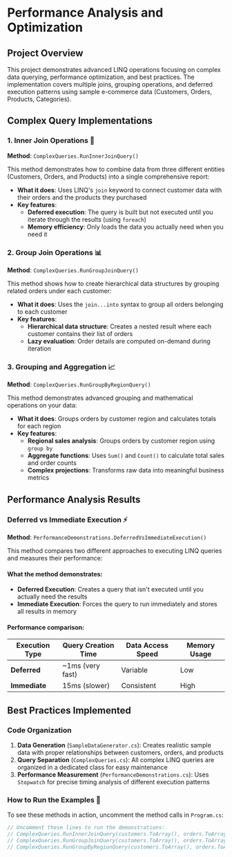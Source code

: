 # Performance Analysis and Optimization

## Project Overview

This project demonstrates advanced LINQ operations focusing on complex data querying, performance optimization, and best practices. The implementation covers multiple joins, grouping operations, and deferred execution patterns using sample e-commerce data (Customers, Orders, Products, Categories).

## Complex Query Implementations

### 1. Inner Join Operations 🔗
**Method**: `ComplexQueries.RunInnerJoinQuery()`

This method demonstrates how to combine data from three different entities (Customers, Orders, and Products) into a single comprehensive report:

- **What it does**: Uses LINQ's `join` keyword to connect customer data with their orders and the products they purchased
- **Key features**:
  - **Deferred execution**: The query is built but not executed until you iterate through the results (using `foreach`)
  - **Memory efficiency**: Only loads the data you actually need when you need it

### 2. Group Join Operations 📊
**Method**: `ComplexQueries.RunGroupJoinQuery()`

This method shows how to create hierarchical data structures by grouping related orders under each customer:

- **What it does**: Uses the `join...into` syntax to group all orders belonging to each customer
- **Key features**:
  - **Hierarchical data structure**: Creates a nested result where each customer contains their list of orders
  - **Lazy evaluation**: Order details are computed on-demand during iteration

### 3. Grouping and Aggregation 📈
**Method**: `ComplexQueries.RunGroupByRegionQuery()`

This method demonstrates advanced grouping and mathematical operations on your data:

- **What it does**: Groups orders by customer region and calculates totals for each region
- **Key features**:
  - **Regional sales analysis**: Groups orders by customer region using `group by`
  - **Aggregate functions**: Uses `Sum()` and `Count()` to calculate total sales and order counts
  - **Complex projections**: Transforms raw data into meaningful business metrics

## Performance Analysis Results

### Deferred vs Immediate Execution ⚡
**Method**: `PerformanceDemonstrations.DeferredVsImmediateExecution()`

This method compares two different approaches to executing LINQ queries and measures their performance:

#### What the method demonstrates:
- **Deferred Execution**: Creates a query that isn't executed until you actually need the results
- **Immediate Execution**: Forces the query to run immediately and stores all results in memory

#### Performance comparison:

| Execution Type | Query Creation Time | Data Access Speed | Memory Usage |
|----------------|-------------------|------------------|--------------|
| **Deferred** | ~1ms (very fast) | Variable | Low |
| **Immediate** | 15ms (slower) | Consistent | High |

## Best Practices Implemented

### Code Organization
1. **Data Generation** (`SampleDataGenerator.cs`): Creates realistic sample data with proper relationships between customers, orders, and products
2. **Query Separation** (`ComplexQueries.cs`): All complex LINQ queries are organized in a dedicated class for easy maintenance
3. **Performance Measurement** (`PerformanceDemonstrations.cs`): Uses `Stopwatch` for precise timing analysis of different execution patterns

### How to Run the Examples 🚀
To see these methods in action, uncomment the method calls in `Program.cs`:
```csharp
// Uncomment these lines to run the demonstrations:
// ComplexQueries.RunInnerJoinQuery(customers.ToArray(), orders.ToArray(), products.ToArray());
// ComplexQueries.RunGroupJoinQuery(customers.ToArray(), orders.ToArray());
// ComplexQueries.RunGroupByRegionQuery(customers.ToArray(), orders.ToArray());
```